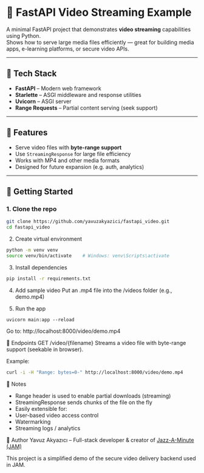 # 🎥 FastAPI Video Streaming Example

A minimal FastAPI project that demonstrates **video streaming** capabilities using Python.  
Shows how to serve large media files efficiently — great for building media apps, e-learning platforms, or secure video APIs.

---

## 🔧 Tech Stack

- **FastAPI** – Modern web framework
- **Starlette** – ASGI middleware and response utilities
- **Uvicorn** – ASGI server
- **Range Requests** – Partial content serving (seek support)

---

## 📂 Features

- Serve video files with **byte-range support**
- Use `StreamingResponse` for large file efficiency
- Works with MP4 and other media formats
- Designed for future expansion (e.g. auth, analytics)

---

## 🚀 Getting Started

### 1. Clone the repo

```bash
git clone https://github.com/yavuzakyazici/fastapi_video.git
cd fastapi_video
```

2. Create virtual environment
```bash
python -m venv venv
source venv/bin/activate    # Windows: venv\Scripts\activate
```

3. Install dependencies
```bash
pip install -r requirements.txt
```

4. Add sample video
Put an .mp4 file into the /videos folder (e.g., demo.mp4)

5. Run the app
```
uvicorn main:app --reload
```
Go to: http://localhost:8000/video/demo.mp4

🧪 Endpoints
GET /video/{filename}
Streams a video file with byte-range support (seekable in browser).

Example:

```bash
curl -i -H "Range: bytes=0-" http://localhost:8000/video/demo.mp4
```

📎 Notes
- Range header is used to enable partial downloads (streaming)
- StreamingResponse sends chunks of the file on the fly
- Easily extensible for:
- User-based video access control
- Watermarking
- Streaming logs / analytics

👤 Author
Yavuz Akyazıcı – Full-stack developer & creator of [Jazz-A-Minute (JAM)](https://jazzaminute.com/)

This project is a simplified demo of the secure video delivery backend used in JAM.
